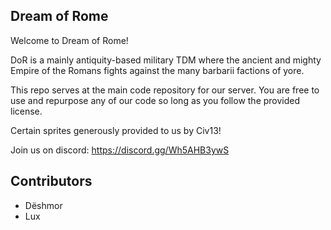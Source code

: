 ## Dream of Rome

Welcome to Dream of Rome!

DoR is a mainly antiquity-based military TDM where the ancient and mighty Empire of the Romans fights against the many barbarii factions of yore.

This repo serves at the main code repository for our server. You are free to use and repurpose any of our code so long as you follow the provided license.

Certain sprites generously provided to us by Civ13!

Join us on discord: https://discord.gg/Wh5AHB3ywS

## Contributors

- Dëshmor
- Lux
